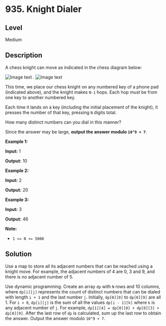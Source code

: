# 935. Knight Dialer
## Level
Medium

## Description
A chess knight can move as indicated in the chess diagram below:

![Image text](https://assets.leetcode.com/uploads/2018/10/12/knight.png) .           ![Image text](https://assets.leetcode.com/uploads/2018/10/30/keypad.png)

This time, we place our chess knight on any numbered key of a phone pad (indicated above), and the knight makes `N-1` hops. Each hop must be from one key to another numbered key.

Each time it lands on a key (including the initial placement of the knight), it presses the number of that key, pressing `N` digits total.

How many distinct numbers can you dial in this manner?

Since the answer may be large, **output the answer modulo `10^9 + 7`**.

**Example 1:**

**Input:** 1

**Output:** 10

**Example 2:**

**Input:** 2

**Output:** 20

**Example 3:**

**Input:** 3

**Output:** 46

**Note:**

* `1 <= N <= 5000`

## Solution
Use a map to store all its adjacent numbers that can be reached using a knight move. For example, the adjacent numbers of 4 are 0, 3 and 9, and there is no adjacent number of 5.

Use dynamic programming. Create an array `dp` with `N` rows and 10 columns, where `dp[i][j]` represents the count of distinct numbers that can be dialed with length `i + 1` and the last number `j`. Initially, `dp[0][0]` to `dp[0][9]` are all 1. For `i > 0`, `dp[i][j]` is the sum of all the values `dp[i - 1][k]` where `k` is any adjacent number of `j`. For example, `dp[1][4] = dp[0][0] + dp[0][3] + dp[0][9]`. After the last row of `dp` is calculated, sum up the last row to obtain the answer. Output the answer modulo `10^9 + 7`.
